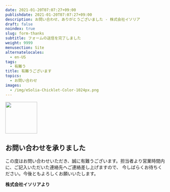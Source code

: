 ```yaml
---
date: 2021-01-20T07:07:27+09:00
publishdate: 2021-01-20T07:07:27+09:00
description: お問い合わせ、ありがとうございました - 株式会社イソリア
draft: false
noindex: true
slug: form-thanks
subtitle: フォームの送信を完了しました
weight: 9999
menusection: Site
alternatelocales:
  - en-US
tags:
  - 有難う
title: 有難うございます
topics:
  - お問い合わせ
images:
  - /img/eSolia-Chicklet-Color-1024px.png
---
```


<div class="image-container">
<img class="materialboxed right responsive-img" data-caption="Security vs Convenience" width="100" src="/img/eSolia-Chicklet-Color-1024px.png">
</div>

## お問い合わせを承りました

この度はお問い合わせいただき、誠に有難うございます。担当者より営業時間内に、ご記入いただいた連絡先へご連絡差し上げますので、
今しばらくお待ちください。今後ともよろしくお願いいたします。

**株式会社イソリアより**
